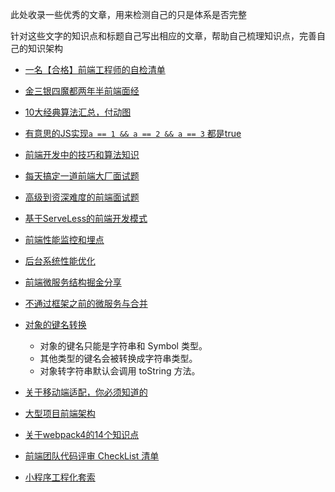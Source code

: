 此处收录一些优秀的文章，用来检测自己的只是体系是否完整

针对这些文字的知识点和标题自己写出相应的文章，帮助自己梳理知识点，完善自己的知识架构


- [一名【合格】前端工程师的自检清单](https://juejin.im/post/5cc1da82f265da036023b628)

- [金三银四魔都两年半前端面经](https://juejin.im/post/5cb87f9df265da03555c78ec)

- [10大经典算法汇总，付动图](https://mp.weixin.qq.com/s/1JwQWxqZWtY5utHBFSnbeQ)

- [有意思的JS实现`a == 1 && a == 2 && a == 3` 都是true](http://caibaojian.com/variable-change.html)

- [前端开发中的技巧和算法知识](https://github.com/louzhedong/blog)

- [每天搞定一道前端大厂面试题](https://github.com/Advanced-Frontend/Daily-Interview-Question)

- [高级到资深难度的前端面试题](https://github.com/airuikun/Weekly-FE-Interview/issues)

- [基于ServeLess的前端开发模式](https://juejin.im/post/5cdc3dc2e51d453b6c1d9d3a)

- [前端性能监控和埋点](https://juejin.im/post/5cdbaab7e51d456e5977b270)

- [后台系统性能优化](https://juejin.im/post/5c76843af265da2ddd4a6dd0)

- [前端微服务结构掘金分享](https://juejin.im/post/5ba057695188255c953821c6)

- [不通过框架之前的微服务与合并](https://github.com/hubvue/Micro-FE)

- [对象的键名转换](https://github.com/Advanced-Frontend/Daily-Interview-Question/issues/125)
    - 对象的键名只能是字符串和 Symbol 类型。
    - 其他类型的键名会被转换成字符串类型。
    - 对象转字符串默认会调用 toString 方法。

- [关于移动端适配，你必须知道的](https://juejin.im/post/5cddf289f265da038f77696c)

- [大型项目前端架构](https://juejin.im/post/5cea1f705188250640005472)

- [关于webpack4的14个知识点](https://juejin.im/post/5cea1e1ae51d4510664d1652)

- [前端团队代码评审 CheckList 清单](https://juejin.im/post/5d1c6550518825330a3bfa01)

- [小程序工程化套索](https://mp.weixin.qq.com/s/_NSJTQ-4-8gTnwTVK-tn0A)


